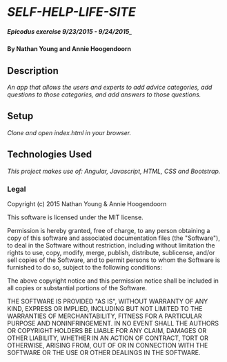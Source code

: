 # _SELF-HELP-LIFE-SITE_

##### Epicodus exercise 9/23/2015 - 9/24/2015_

#### By Nathan Young and Annie Hoogendoorn

## Description

_An app that allows the users and experts to add advice categories, add questions to those categories, and add answers to those questions._

## Setup

_Clone and open index.html in your browser._  

## Technologies Used

_This project makes use of:
Angular, Javascript, HTML, CSS and Bootstrap._


### Legal

Copyright (c) 2015 Nathan Young & Annie Hoogendoorn

This software is licensed under the MIT license.

Permission is hereby granted, free of charge, to any person obtaining a copy
of this software and associated documentation files (the "Software"), to deal
in the Software without restriction, including without limitation the rights
to use, copy, modify, merge, publish, distribute, sublicense, and/or sell
copies of the Software, and to permit persons to whom the Software is
furnished to do so, subject to the following conditions:

The above copyright notice and this permission notice shall be included in
all copies or substantial portions of the Software.

THE SOFTWARE IS PROVIDED "AS IS", WITHOUT WARRANTY OF ANY KIND, EXPRESS OR
IMPLIED, INCLUDING BUT NOT LIMITED TO THE WARRANTIES OF MERCHANTABILITY,
FITNESS FOR A PARTICULAR PURPOSE AND NONINFRINGEMENT. IN NO EVENT SHALL THE
AUTHORS OR COPYRIGHT HOLDERS BE LIABLE FOR ANY CLAIM, DAMAGES OR OTHER
LIABILITY, WHETHER IN AN ACTION OF CONTRACT, TORT OR OTHERWISE, ARISING FROM,
OUT OF OR IN CONNECTION WITH THE SOFTWARE OR THE USE OR OTHER DEALINGS IN
THE SOFTWARE.
